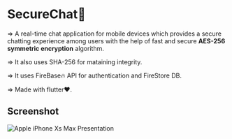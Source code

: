# SecureChat🔐
=> A real-time chat application for mobile devices which provides a secure chatting experience among users with the help of fast and secure **AES-256 symmetric encryption** algorithm.

=> It also uses SHA-256 for mataining integrity.

=> It uses FireBase🔥 API for authentication and FireStore DB.

=> Made with flutter❤.

## Screenshot

![Apple iPhone Xs Max Presentation](https://user-images.githubusercontent.com/72512986/122687632-21f90680-d235-11eb-8b48-883bcc7e7728.png)

